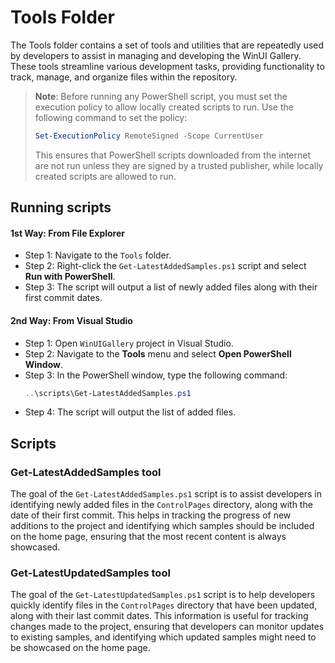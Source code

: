# Tools Folder

The Tools folder contains a set of tools and utilities that are repeatedly used by developers to assist in managing and developing the WinUI Gallery. These tools streamline various development tasks, providing functionality to track, manage, and organize files within the repository.

> **Note**: Before running any PowerShell script, you must set the execution policy to allow locally created scripts to run. Use the following command to set the policy:
> 
> ```powershell
> Set-ExecutionPolicy RemoteSigned -Scope CurrentUser
> ```
> This ensures that PowerShell scripts downloaded from the internet are not run unless they are signed by a trusted publisher, while locally created scripts are allowed to run.


## Running scripts

#### 1st Way: From File Explorer
- Step 1: Navigate to the `Tools` folder.
- Step 2: Right-click the `Get-LatestAddedSamples.ps1` script and select **Run with PowerShell**.
- Step 3: The script will output a list of newly added files along with their first commit dates.

#### 2nd Way: From Visual Studio
- Step 1: Open `WinUIGallery` project in Visual Studio.
- Step 2: Navigate to the **Tools** menu and select **Open PowerShell Window**.
- Step 3: In the PowerShell window, type the following command:
  ```powershell
  ..\scripts\Get-LatestAddedSamples.ps1
  ```
- Step 4: The script will output the list of added files.

## Scripts

### Get-LatestAddedSamples tool

The goal of the `Get-LatestAddedSamples.ps1` script is to assist developers in identifying newly added files in the `ControlPages` directory, along with the date of their first commit. This helps in tracking the progress of new additions to the project and identifying which samples should be included on the home page, ensuring that the most recent content is always showcased.

### Get-LatestUpdatedSamples tool

The goal of the `Get-LatestUpdatedSamples.ps1` script is to help developers quickly identify files in the `ControlPages` directory that have been updated, along with their last commit dates. This information is useful for tracking changes made to the project, ensuring that developers can monitor updates to existing samples, and identifying which updated samples might need to be showcased on the home page.